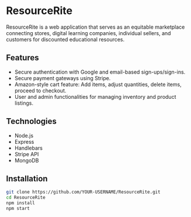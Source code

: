 # ResourceRite

ResourceRite is a web application that serves as an equitable marketplace connecting stores, digital learning companies, individual sellers, and customers for discounted educational resources. 

## Features
- Secure authentication with Google and email-based sign-ups/sign-ins.
- Secure payment gateways using Stripe.
- Amazon-style cart feature: Add items, adjust quantities, delete items, proceed to checkout.
- User and admin functionalities for managing inventory and product listings.

## Technologies
- Node.js
- Express
- Handlebars
- Stripe API
- MongoDB

## Installation
```bash
git clone https://github.com/YOUR-USERNAME/ResourceRite.git
cd ResourceRite
npm install
npm start

